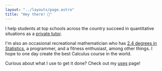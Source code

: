 ```yaml
---
layout: "../layouts/page.astro"
title: "Hey there! 👋"
---
```


I help students at top schools across the country succeed in quantitative situations as a [private tutor](/tutor).

I'm also an occasional recreational mathematician who has [2.4 degrees in Statistics](/education), a programmer, and a fitness enthusiast, among other things. I hope to one day create the best Calculus course in the world.

Curious about what I use to get it done? Check out my [uses](/uses) page!
